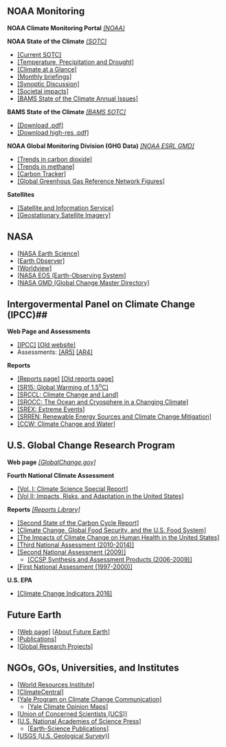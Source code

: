 ## NOAA Monitoring ##

**NOAA Climate Monitoring Portal** *[(NOAA)](https://www.ncdc.noaa.gov/climate-monitoring/)*  

**NOAA State of the Climate** *[(SOTC)](https://www.ncdc.noaa.gov/sotc/)*  

- [[Current SOTC]](https://www.ncdc.noaa.gov/sotc/)
- [[Temperature, Precipitation and Drought]](https://www.ncdc.noaa.gov/temp-and-precip/)
- [[Climate at a Glance]](https://www.ncdc.noaa.gov/bams)
- [[Monthly briefings]](https://www.ncdc.noaa.gov/sotc/briefings/)
- [[Synoptic Discussion]](https://www.ncdc.noaa.gov/sotc/briefings)
- [[Societal impacts]](https://www.ncdc.noaa.gov/societal-impacts/)
- [[BAMS State of the Climate Annual Issues]](https://www.ncdc.noaa.gov/bams)

**BAMS State of the Climate** *[[BAMS SOTC]](https://www.ametsoc.org/index.cfm/ams/publications/bulletin-of-the-american-meteorological-society-bams/state-of-the-climate/)*

- [[Download .pdf]](https://www.ametsoc.net/sotc2018/Socin2018_lowres.pdf)
- [[Download high-res .pdf]](https://www.ametsoc.net/sotc2018/Socin2018_hires.pdf)

**NOAA Global Monitoring Division (GHG Data)** *[[NOAA ESRL GMD]](http://www.cmdl.noaa.gov)*  

- [[Trends in carbon dioxide]](https://www.esrl.noaa.gov/gmd/ccgg/trends/)
- [[Trends in methane]](https://www.esrl.noaa.gov/gmd/ccgg/trends_ch4/)
- [[Carbon Tracker]](https://www.esrl.noaa.gov/gmd/ccgg/carbontracker/)
- [[Global Greenhous Gas Reference Network Figures]](https://www.esrl.noaa.gov/gmd/ccgg/gallery/figures/index.html)

**Satellites**

- [[Satellite and Information Service]](https://www.nesdis.noaa.gov)
- [[Geostationary Satellite Imagery]](https://www.star.nesdis.noaa.gov/GOES/index.php)

## NASA ##

- [[NASA Earth Science]](http://science.nasa.gov/earth-science/) 
- [[Earth Observer]](http://eospso.gsfc.nasa.gov/earth-observer-archive/)
- [[Worldview]](https://worldview.earthdata.nasa.gov/)
- [[NASA EOS (Earth-Observing System]](http://eospso.gsfc.nasa.gov/)
- [[NASA GMD (Global Change Master Directory]](http://gcmd.nasa.gov/)

## Intergovermental Panel on Climate Change (IPCC)##

**Web Page and Assessments** 

- [[IPCC]](https://www.ipcc.ch)  [[Old website]](http://archive.ipcc.ch/)
- Assessments:  [[AR5]](https://archive.ipcc.ch/report/ar5/) [[AR4]](https://archive.ipcc.ch/report/ar4/)

**Reports**  

- [[Reports page]](https://www.ipcc.ch/reports/) [[Old reports page]](https://archive.ipcc.ch/publications_and_data/publications_and_data_reports.shtml) 
- [[SR15: Global Warming of 1.5<sup>o</sup>C]](https://www.ipcc.ch/report/sr15/)
- [[SRCCL:  Climate Change and Land]](https://www.ipcc.ch/report/srccl/)
- [[SROCC:  The Ocean and Cryosphere in a Changing Climate]](https://www.ipcc.ch/report/srocc/)
- [[SREX:  Extreme Events]](https://archive.ipcc.ch/report/srex/)
- [[SRREN:  Renewable Energy Sources and Climate Change Mitigation]](https://archive.ipcc.ch/report/srren/)
- [[CCW:  Climate Change and Water]](https://www.ipcc.ch/publication/climate-change-and-water-2/)

## U.S. Global Change Research Program ##

**Web page** *[[GlobalChange.gov]](https://www.globalchange.gov)*

**Fourth National Climate Assessment**

- [[Vol. I:  Climate Science Special Report]](https://science2017.globalchange.gov)
- [[Vol II:  Impacts, Risks, and Adaptation in the United States]](https://www.globalchange.gov/nca4)

**Reports** *[[Reports Library]](https://www.globalchange.gov/browse/reports)*
 
- [[Second State of the Carbon Cycle Report]](https://carbon2018.globalchange.gov)
- [[Climate Change, Global Food Security, and the U.S. Food System]](https://www.usda.gov/oce/climate_change/FoodSecurity.htm)
- [[The Impacts of Climate Change on Human Health in the United States]](http://health2016.globalchange.gov/)
- [[Third National Assessment (2010-2014)]](https://www.globalchange.gov/engage/process-products/NCA3)
- [[Second National Assessment (2009)]](https://www.globalchange.gov/browse/reports/global-climate-change-impacts-united-states)
	- [[CCSP Synthesis and Assessment Products (2006-2009)]](https://www.globalchange.gov/engage/process-products/sap-summary)
- [[First National Assessment (1997-2000)]](https://www.globalchange.gov/engage/process-products/NCA1)

**U.S. EPA**

- [[Climate Change Indicators 2016]](https://www.epa.gov/climate-indicators
)

## Future Earth ##

- [[Web page]](http://futureearth.org)  [[About Future Earth]](https://futureearth.org/networks/global-research-projects/) 
- [[Publications]](https://futureearth.org/publications)
- [[Global Research Projects]](https://futureearth.org/networks/global-research-projects/)

## NGOs, GOs, Universities, and Institutes

- [[World Resources Institute]](https://www.wri.org)
- [[ClimateCentral]](https://climatecentral.org)
- [[Yale Program on Climate Change Communication]](https://climatecommunication.yale.edu)
	- [[Yale Climate Opinion Maps]](https://climatecommunication.yale.edu/visualizations-data/ycom-us/)
- [[Union of Concerned Scientists (UCS)]](https://www.ucsusa.org)
- [[U.S. National Academies of Science Press]]( https://www.nap.edu)
	- [[Earth-Science Publications]](https://www.nap.edu/topic/281/earth-sciences)
- [[USGS (U.S. Geological Survey)]](http://eros.usgs.gov)









